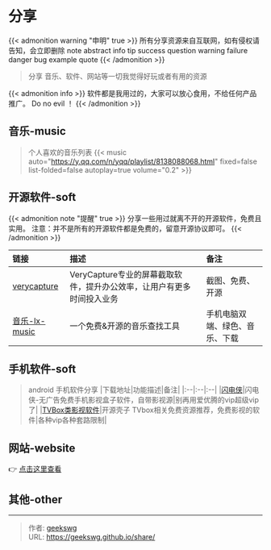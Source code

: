 # 分享

{{< admonition warning "申明" true >}}
所有分享资源来自互联网，如有侵权请告知，会立即删除
note abstract info tip success question warning failure danger bug example quote
{{< /admonition >}}

> 分享 音乐、软件、网站等一切我觉得好玩或者有用的资源

{{< admonition info >}}
软件都是我用过的，大家可以放心食用，不给任何产品推广。
Do no evil ！
{{< /admonition >}}
<!--more-->

## 音乐-music

> 个人喜欢的音乐列表
{{< music auto="https://y.qq.com/n/yqq/playlist/8138088068.html" fixed=false list-folded=false autoplay=true volume="0.2" >}}

## 开源软件-soft
{{< admonition note "提醒" true >}}
分享一些用过就离不开的开源软件，免费且实用。
注意：并不是所有的开源软件都是免费的，留意开源协议即可。
{{< /admonition >}}

|链接|描述|备注|
|:--|:--|:--|
|[verycapture](https://verycapture.com/cn/download.html)|VeryCapture专业的屏幕截取软件，提升办公效率，让用户有更多时间投入业务|截图、免费、开源|
|[音乐-lx-music](https://lxmusic.toside.cn/)|一个免费&开源的音乐查找工具|手机电脑双端、绿色、音乐、下载|

## 手机软件-soft
> android 手机软件分享
|下载地址|功能描述|备注|
|:--|:--|:--|
|[闪电侠](https://share.weiyun.com/s7FnuI6E)|闪电侠-无广告免费手机影视盒子软件，自带影视源|别再用爱优腾的vip超级vip了|
|[TVBox类影视软件](http://xn--sss604efuw.ga/)|开源壳子 TVbox相关免费资源推荐，免费影视的软件|各种vip各种套路限制|


## 网站-website

👉 [点击这里查看](http://geekswg.js.cool/website/ "网站收藏")

## 其他-other

---

> 作者: [geekswg](https://geekswg.github.io)  
> URL: https://geekswg.github.io/share/  

